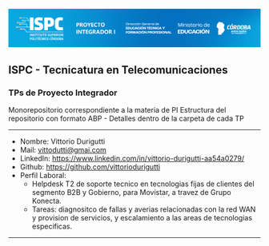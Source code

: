 
![Imagen portada](/assets/caratulaPI.png)

## ISPC - Tecnicatura en Telecomunicaciones
### TPs de Proyecto Integrador

Monorepositorio correspondiente a la materia de PI
Estructura del repositorio con formato ABP - Detalles dentro de la carpeta de cada TP

------------------------------

* Nombre: Vittorio Durigutti
* Mail: vittodutti@gmai.com
* LinkedIn: https://www.linkedin.com/in/vittorio-durigutti-aa54a0279/
* Github: https://github.com/vittoriodurigutti 
* Perfil Laboral:
   - Helpdesk T2 de soporte tecnico en tecnologias fijas de clientes del segmento B2B y Gobierno, para Movistar, a travez de Grupo Konecta.
   - Tareas: diagnositco de fallas y averias relacionadas con la red WAN y provision de servicios, y escalamiento a las areas de tecnologias especificas.

------------------------------





